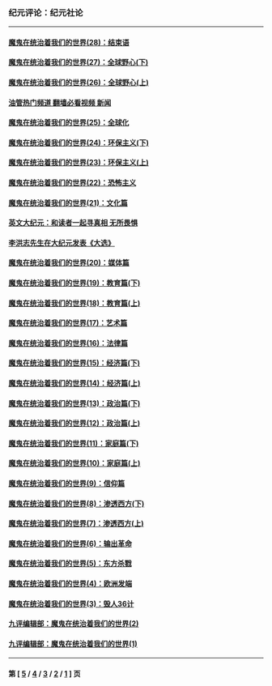 ### 纪元评论：纪元社论
---
#### [魔鬼在统治着我们的世界(28)：结束语](../../pages/nsc422/n10936246.md?06190330) 
#### [魔鬼在统治着我们的世界(27)：全球野心(下)](../../pages/nsc422/n10928319.md?06190330) 
#### [魔鬼在统治着我们的世界(26)：全球野心(上)](../../pages/nsc422/n10900318.md?06190330) 
#### [油管热门频道 翻墙必看视频 新闻](ok?06190330)
#### [魔鬼在统治着我们的世界(25)：全球化](../../pages/nsc422/n10788205.md?06190330) 
#### [魔鬼在统治着我们的世界(24)：环保主义(下)](../../pages/nsc422/n10695307.md?06190330) 
#### [魔鬼在统治着我们的世界(23)：环保主义(上)](../../pages/nsc422/n10688613.md?06190330) 
#### [魔鬼在统治着我们的世界(22)：恐怖主义](../../pages/nsc422/n10614727.md?06190330) 
#### [魔鬼在统治着我们的世界(21)：文化篇](../../pages/nsc422/n10597706.md?06190330) 
#### [英文大纪元：和读者一起寻真相 无所畏惧](../../pages/nsc422/n12542027.md?06190330) 
#### [李洪志先生在大纪元发表《大选》](../../pages/nsc422/n12534746.md?06190330) 
#### [魔鬼在统治着我们的世界(20)：媒体篇](../../pages/nsc422/n10586579.md?06190330) 
#### [魔鬼在统治着我们的世界(19)：教育篇(下)](../../pages/nsc422/n10564808.md?06190330) 
#### [魔鬼在统治着我们的世界(18)：教育篇(上)](../../pages/nsc422/n10526970.md?06190330) 
#### [魔鬼在统治着我们的世界(17)：艺术篇](../../pages/nsc422/n10499093.md?06190330) 
#### [魔鬼在统治着我们的世界(16)：法律篇](../../pages/nsc422/n10485969.md?06190330) 
#### [魔鬼在统治着我们的世界(15)：经济篇(下)](../../pages/nsc422/n10469975.md?06190330) 
#### [魔鬼在统治着我们的世界(14)：经济篇(上)](../../pages/nsc422/n10457370.md?06190330) 
#### [魔鬼在统治着我们的世界(13)：政治篇(下)](../../pages/nsc422/n10448270.md?06190330) 
#### [魔鬼在统治着我们的世界(12)：政治篇(上)](../../pages/nsc422/n10444576.md?06190330) 
#### [魔鬼在统治着我们的世界(11)：家庭篇(下)](../../pages/nsc422/n10440961.md?06190330) 
#### [魔鬼在统治着我们的世界(10)：家庭篇(上)](../../pages/nsc422/n10435448.md?06190330) 
#### [魔鬼在统治着我们的世界(9)：信仰篇](../../pages/nsc422/n10432159.md?06190330) 
#### [魔鬼在统治着我们的世界(8)：渗透西方(下)](../../pages/nsc422/n10429603.md?06190330) 
#### [魔鬼在统治着我们的世界(7)：渗透西方(上)](../../pages/nsc422/n10426013.md?06190330) 
#### [魔鬼在统治着我们的世界(6)：输出革命](../../pages/nsc422/n10421536.md?06190330) 
#### [魔鬼在统治着我们的世界(5)：东方杀戮](../../pages/nsc422/n10417707.md?06190330) 
#### [魔鬼在统治着我们的世界(4)：欧洲发端](../../pages/nsc422/n10414890.md?06190330) 
#### [魔鬼在统治着我们的世界(3)：毁人36计](../../pages/nsc422/n10411583.md?06190330) 
#### [九评编辑部：魔鬼在统治着我们的世界(2)](../../pages/nsc422/n10410036.md?06190330) 
#### [九评编辑部：魔鬼在统治着我们的世界(1)](../../pages/nsc422/n10406825.md?06190330) 

---
#### 第 [ [5](./5.md?06190330) / [4](./4.md?06190330) / [3](./3.md?06190330) / [2](./2.md?06190330) / [1](./1.md?06190330) ] 页
